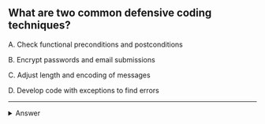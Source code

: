 ## What are two common defensive coding techniques?

A. Check functional preconditions and postconditions

B. Encrypt passwords and email submissions

C. Adjust length and encoding of messages

D. Develop code with exceptions to find errors

---
<details>
<summary>Answer</summary>

- A. Check functional preconditions and postconditions

Functional preconditions and postconditions are common defensive coding techniques used to ensure the correctness and robustness of software. Here's an explanation of these terms:

Preconditions: Functional preconditions are checks that are performed at the beginning of a function or method to verify that the input data or the environment's state is valid and meets the expected criteria. By checking preconditions, developers can ensure that the function can safely proceed with its execution and prevent potential issues or errors that might arise due to invalid data.

Postconditions: Functional postconditions are checks performed at the end of a function or method to ensure that the expected outcomes or results have been achieved. Postconditions help validate that the function has executed correctly and produced the intended results. They also aid in identifying any unexpected behaviors or issues that might have occurred during the execution.

By implementing these checks in the code, developers can significantly reduce the likelihood of errors, crashes, and security vulnerabilities. By catching potential issues early on and providing meaningful feedback to users or other parts of the system, functional preconditions and postconditions contribute to the overall stability and reliability of the software. (CORRECT)

Now let's briefly discuss the other options:

- B. Encrypt passwords and email submissions: While encrypting passwords and sensitive data is an essential security practice, it is not specifically related to "defensive coding techniques." Defensive coding primarily involves writing code in a way that reduces the likelihood of bugs, vulnerabilities, and unexpected behaviors.

- C. Adjust length and encoding of messages: This option seems to refer to data validation and handling, which can be part of defensive coding. However, it is more specific to data sanitization and security practices rather than general "defensive coding techniques" mentioned in the question.

- D. Develop code with exceptions to find errors: While using exceptions in code is a useful approach to handling unexpected situations and error scenarios, it is not a primary technique for "finding errors" in the code. Defensive coding focuses on preventing errors from occurring in the first place or handling them gracefully when they do happen.

### In conclusion, the correct answer is A. Check functional preconditions and postconditions because these techniques play a crucial role in improving the reliability and correctness of software by ensuring valid inputs and expected outcomes in functions and methods.
</details>
